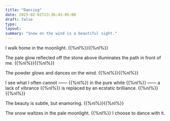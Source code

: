```yaml
---
title: "Dancing"
date: 2025-02-01T23:36:43-05:00
draft: false
type:
layout:
summary: "Snow on the wind is a beautiful sight."
---
```


I walk home in the moonlight.
{{%nl%}}{{%nl%}}

The pale glow reflected off the stone above illuminates the path in front of me.
{{%nl%}}{{%nl%}}

The powder glows and dances on the wind.
{{%nl%}}{{%nl%}}

I see what I often cannot —— {{%nl%}}
in the pure white  {{%nl%}}
—— a lack of vibrance {{%nl%}}
is replaced by an ecstatic brilliance.
{{%nl%}}{{%nl%}}

The beauty is subtle, but enamoring.
{{%nl%}}{{%nl%}}

The snow waltzes in the pale moonlight. {{%nl%}}
I choose to dance with it.
